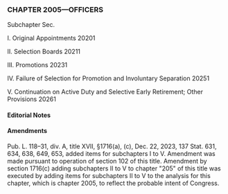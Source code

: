 ### **CHAPTER 2005—OFFICERS** ###

Subchapter Sec.

I. Original Appointments 20201

II. Selection Boards 20211

III. Promotions 20231

IV. Failure of Selection for Promotion and Involuntary Separation 20251

V. Continuation on Active Duty and Selective Early Retirement; Other Provisions 20261

#### **Editorial Notes** ####

#### Amendments ####

Pub. L. 118–31, div. A, title XVII, §1716(a), (c), Dec. 22, 2023, 137 Stat. 631, 634, 638, 649, 653, added items for subchapters I to V. Amendment was made pursuant to operation of section 102 of this title. Amendment by section 1716(c) adding subchapters II to V to chapter "205" of this title was executed by adding items for subchapters II to V to the analysis for this chapter, which is chapter 2005, to reflect the probable intent of Congress.